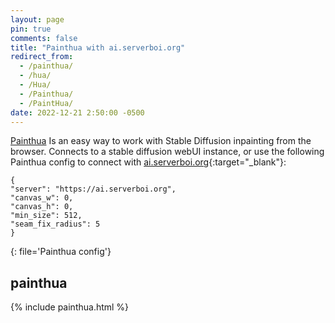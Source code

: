 ```yaml
---
layout: page
pin: true
comments: false
title: "Painthua with ai.serverboi.org"
redirect_from:
  - /painthua/
  - /hua/
  - /Hua/
  - /Painthua/
  - /PaintHua/
date: 2022-12-21 2:50:00 -0500
---
```


[Painthua](https://github.com/BlinkDL/Hua) Is an easy way to work with Stable Diffusion inpainting from the browser. Connects to a stable diffusion webUI instance, or use the following Painthua config to connect with [ai.serverboi.org](https://serverboi.org/ai){:target="_blank"}:

```config
{
"server": "https://ai.serverboi.org",
"canvas_w": 0,
"canvas_h": 0,
"min_size": 512,
"seam_fix_radius": 5
}
```
{: file='Painthua config'}

## painthua

{% include painthua.html %}
